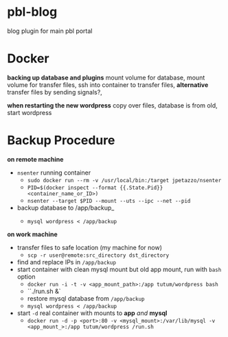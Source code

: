 pbl-blog
========

blog plugin for main pbl portal

# Docker

__backing up database and plugins__
mount volume for database,
mount volume for transfer files,
ssh into container to transfer files,
__alternative__ transfer files by sending signals?,

__when restarting the new wordpress__
copy over files, database is from old, start wordpress

# Backup Procedure

__on remote machine__
* `nsenter` running container
	* `sudo docker run --rm -v /usr/local/bin:/target jpetazzo/nsenter`
	* `PID=$(docker inspect --format {{.State.Pid}} <container_name_or_ID>)`
	* `nsenter --target $PID --mount --uts --ipc --net --pid`
* backup database to /app/backup_<uid>
	* `mysql wordpress < /app/backup`

__on work machine__
* transfer files to safe location (my machine for now)
	* `scp -r user@remote:src_directory dst_directory`
* find and replace IPs in `/app/backup`
* start container with clean mysql mount but old app mount, run with `bash` option
	* `docker run -i -t -v <app_mount_path>:/app tutum/wordpress bash`
	* ``./run.sh &`
	* restore mysql database from  `/app/backup`
	* `mysql wordpress < /app/backup`
* start `-d` real container with mounts to __app__ _and_ __mysql__
	* `docker run -d -p <port>:80 -v <mysql_mount>:/var/lib/mysql -v <app_mount_>:/app tutum/wordpress /run.sh`